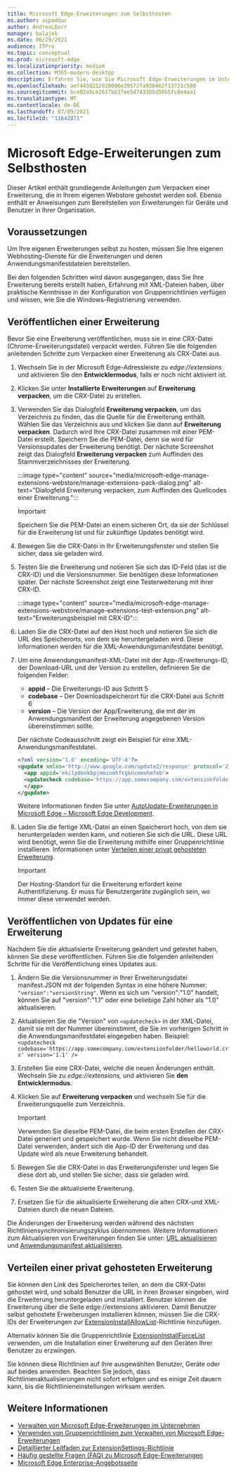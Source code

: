 ```yaml
---
title: Microsoft Edge-Erweiterungen zum Selbsthosten
ms.author: aspoddar
author: AndreaLBarr
manager: balajek
ms.date: 06/29/2021
audience: ITPro
ms.topic: conceptual
ms.prod: microsoft-edge
ms.localizationpriority: medium
ms.collection: M365-modern-desktop
description: Erfahren Sie, wie Sie Microsoft Edge-Erweiterungen im Unternehmen verpacken und selbst hosten.
ms.openlocfilehash: aef4438212829006e39572fa938462f13721c580
ms.sourcegitcommit: bce02a5ce2617bb37ee5d743365d50b5fc8e4aa1
ms.translationtype: MT
ms.contentlocale: de-DE
ms.lasthandoff: 07/09/2021
ms.locfileid: "11642871"
---
```

# <a name="self-host-microsoft-edge-extensions"></a>Microsoft Edge-Erweiterungen zum Selbsthosten

Dieser Artikel enthält grundlegende Anleitungen zum Verpacken einer Erweiterung, die in Ihrem eigenen Webstore gehostet werden soll. Ebenso enthält er Anweisungen zum Bereitstellen von Erweiterungen für Geräte und Benutzer in Ihrer Organisation.

## <a name="prerequisites"></a>Voraussetzungen

Um Ihre eigenen Erweiterungen selbst zu hosten, müssen Sie Ihre eigenen Webhosting-Dienste für die Erweiterungen und deren Anwendungsmanifestdateien bereitstellen.

 Bei den folgenden Schritten wird davon ausgegangen, dass Sie Ihre Erweiterung bereits erstellt haben, Erfahrung mit XML-Dateien haben, über praktische Kenntnisse in der Konfiguration von Gruppenrichtlinien verfügen und wissen, wie Sie die Windows-Registrierung verwenden.

## <a name="publish-an-extension"></a>Veröffentlichen einer Erweiterung

Bevor Sie eine Erweiterung veröffentlichen, muss sie in eine CRX-Datei (Chrome-Erweiterungsdatei) verpackt werden. Führen Sie die folgenden anleitenden Schritte zum Verpacken einer Erweiterung als CRX-Datei aus.

1. Wechseln Sie in der Microsoft Edge-Adressleiste zu *edge://extensions* und aktivieren Sie den **Entwicklermodus**, falls er noch nicht aktiviert ist.
2. Klicken Sie unter **Installierte Erweiterungen** auf **Erweiterung verpacken**, um die CRX-Datei zu erstellen.
3. Verwenden Sie das Dialogfeld **Erweiterung verpacken**, um das Verzeichnis zu finden, das die Quelle für die Erweiterung enthält. Wählen Sie das Verzeichnis aus und klicken Sie dann auf **Erweiterung verpacken**.  Dadurch wird Ihre CRX-Datei zusammen mit einer PEM-Datei erstellt. Speichern Sie die PEM-Datei, denn sie wird für Versionsupdates der Erweiterung benötigt. Der nächste Screenshot zeigt das Dialogfeld **Erweiterung verpacken** zum Auffinden des Stammverzeichnisses der Erweiterung.

   :::image type="content" source="media/microsoft-edge-manage-extensions-webstore/manage-extensions-pack-dialog.png" alt-text="Dialogfeld Erweiterung verpacken, zum Auffinden des Quellcodes einer Erweiterung.":::

   > [!IMPORTANT]
   > Speichern Sie die PEM-Datei an einem sicheren Ort, da sie der Schlüssel für die Erweiterung ist und für zukünftige Updates benötigt wird.

4. Bewegen Sie die CRX-Datei in Ihr Erweiterungsfenster und stellen Sie sicher, dass sie geladen wird.
5. Testen Sie die Erweiterung und notieren Sie sich das ID-Feld (das ist die CRX-ID) und die Versionsnummer. Sie benötigen diese Informationen später. Der nächste Screenshot zeigt eine Testerweiterung mit ihrer CRX-ID.

   :::image type="content" source="media/microsoft-edge-manage-extensions-webstore/manage-extensions-test-extension.png" alt-text="Erweiterungsbeispiel mit CRX-ID":::

6. Laden Sie die CRX-Datei auf den Host hoch und notieren Sie sich die URL des Speicherorts, von dem sie heruntergeladen wird. Diese Informationen werden für die XML-Anwendungsmanifestdatei benötigt.
7. Um eine Anwendungsmanifest-XML-Datei mit der App-/Erweiterungs-ID, der Download-URL und der Version zu erstellen, definieren Sie die folgenden Felder:  

   - **appid** – Die Erweiterungs-ID aus Schritt 5
   - **codebase** – Der Downloadspeicherort für die CRX-Datei aus Schritt 6
   - **version** – Die Version der App/Erweiterung, die mit der im Anwendungsmanifest der Erweiterung angegebenen Version übereinstimmen sollte.

   Der nächste Codeausschnitt zeigt ein Beispiel für eine XML-Anwendungsmanifestdatei.

   ```xml
   <?xml version='1.0' encoding='UTF-8'?> 
   <gupdate xmlns='http://www.google.com/update2/response' protocol='2.0'> 
     <app appid='ekilpdeokbpjmminmhfcgkncmmohmfeb'> 
     <updatecheck codebase='https://app.somecompany.com/extensionfolder/helloworld.crx' version='1.0' /> 
     </app> 
   </gupdate> 
   ```

   Weitere Informationen finden Sie unter [AutoUpdate-Erweiterungen in Microsoft Edge – Microsoft Edge Development](/microsoft-edge/extensions-chromium/enterprise/auto-update).

8. Laden Sie die fertige XML-Datei an einen Speicherort hoch, von dem sie heruntergeladen werden kann, und notieren Sie sich die URL. Diese URL wird benötigt, wenn Sie die Erweiterung mithilfe einer Gruppenrichtlinie installieren. Informationen unter [Verteilen einer privat gehosteten Erweiterung](#distribute-a-privately-hosted-extension).

   > [!IMPORTANT]
   > Der Hosting-Standort für die Erweiterung erfordert keine Authentifizierung. Er muss für Benutzergeräte zugänglich sein, wo immer diese verwendet werden.

## <a name="publish-updates-to-an-extension"></a>Veröffentlichen von Updates für eine Erweiterung

Nachdem Sie die aktualisierte Erweiterung geändert und getestet haben, können Sie diese veröffentlichen. Führen Sie die folgenden anleitenden Schritte für die Veröffentlichung eines Updates aus.

1. Ändern Sie die Versionsnummer in Ihrer Erweiterungsdatei manifest.JSON mit der folgenden Syntax in eine höhere Nummer: `"version":"versionString"`. Wenn es sich um "version":"1.0" handelt, können Sie auf "version":"1.1" oder eine beliebige Zahl höher als "1.0" aktualisieren.
2. Aktualisieren Sie die "Version" von `<updatecheck>` in der XML-Datei, damit sie mit der Nummer übereinstimmt, die Sie im vorherigen Schritt in die Anwendungsmanifestdatei eingegeben haben. Beispiel:<br>`<updatecheck codebase='https://app.somecompany.com/extensionfolder/helloworld.crx' version='1.1' />`
3. Erstellen Sie eine CRX-Datei, welche die neuen Änderungen enthält. Wechseln Sie zu *edge://extensions,* und aktivieren Sie **den Entwicklermodus**.
4. Klicken Sie auf **Erweiterung verpacken** und wechseln Sie für die Erweiterungsquelle zum Verzeichnis.

   > [!IMPORTANT]
   > Verwenden Sie dieselbe PEM-Datei, die beim ersten Erstellen der CRX-Datei generiert und gespeichert wurde. Wenn Sie nicht dieselbe PEM-Datei verwenden, ändert sich die App-ID der Erweiterung und das Update wird als neue Erweiterung behandelt.

5. Bewegen Sie die CRX-Datei in das Erweiterungsfenster und legen Sie diese dort ab, und stellen Sie sicher, dass sie geladen wird.
6. Testen Sie die aktualisierte Erweiterung.
7. Ersetzen Sie für die aktualisierte Erweiterung die alten CRX-und XML-Dateien durch die neuen Dateien.

Die Änderungen der Erweiterung werden während des nächsten Richtliniensynchronisierungszyklus übernommen. Weitere Informationen zum Aktualisieren von Erweiterungen finden Sie unter: [URL aktualisieren](/microsoft-edge/extensions-chromium/enterprise/auto-update#update-url) und [Anwendungsmanifest aktualisieren](/microsoft-edge/extensions-chromium/enterprise/auto-update#updated-manifest).

## <a name="distribute-a-privately-hosted-extension"></a>Verteilen einer privat gehosteten Erweiterung

Sie können den Link des Speicherortes teilen, an dem die CRX-Datei gehostet wird, und sobald Benutzer die URL in ihren Browser eingeben, wird die Erweiterung heruntergeladen und installiert. Benutzer können die Erweiterung über die Seite edge://extensions aktivieren. Damit Benutzer selbst gehostete Erweiterungen installieren können, müssen Sie die CRX-IDs der Erweiterungen zur [ExtensionInstallAllowList](/deployedge/microsoft-edge-policies#extensioninstallallowlist)-Richtlinie hinzufügen.

Alternativ können Sie die Gruppenrichtlinie [ExtensionInstallForceList](/deployedge/microsoft-edge-manage-extensions-policies#force-install-an-extension) verwenden, um die Installation einer Erweiterung auf den Geräten Ihrer Benutzer zu erzwingen.

Sie können diese Richtlinien auf Ihre ausgewählten Benutzer, Geräte oder auf beides anwenden. Beachten Sie jedoch, dass Richtlinienaktualisierungen nicht sofort erfolgen und es einige Zeit dauern kann, bis die Richtlinieneinstellungen wirksam werden.

## <a name="see-also"></a>Weitere Informationen

- [Verwalten von Microsoft Edge-Erweiterungen im Unternehmen](microsoft-edge-manage-extensions.md)
- [Verwenden von Gruppenrichtlinien zum Verwalten von Microsoft Edge-Erweiterungen](microsoft-edge-manage-extensions-policies.md)
- [Detaillierter Leitfaden zur ExtensionSettings-Richtlinie](microsoft-edge-manage-extensions-ref-guide.md)
- [Häufig gestellte Fragen (FAQ) zu Microsoft Edge-Erweiterungen](microsoft-edge-manage-extensions-faq.md)
- [Microsoft Edge Enterprise-Angebotsseite](https://aka.ms/EdgeEnterprise)
